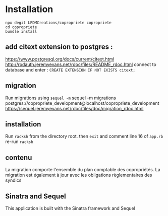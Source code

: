 # Installation

```
npx degit LFDMCreations/copropriete copropriete
cd copropriete
bundle install
```

## add citext extension to postgres : 
https://www.postgresql.org/docs/current/citext.html
http://rodauth.jeremyevans.net/rdoc/files/README_rdoc.html
connect to database and enter : `CREATE EXTENSION IF NOT EXISTS citext;`

## migration
Run migrations using `sequel -m`
sequel -m migrations postgres://copropriete_development@localhost/copropriete_development 
https://sequel.jeremyevans.net/rdoc/files/doc/migration_rdoc.html

## installation
Run `racksh` from the directory root. 
then `exit` and comment line 16 of `app.rb`
re-run `racksh`

## contenu
La migration comporte l'ensemble du plan comptable des copropriétés. 
La migration est également à jour avec les obligations règlementaires des syndics 

## Sinatra and Sequel
This application is built with the Sinatra framework and Sequel